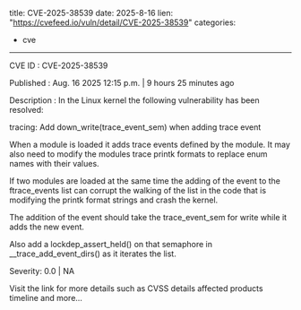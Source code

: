  
title: CVE-2025-38539
date: 2025-8-16
lien: "https://cvefeed.io/vuln/detail/CVE-2025-38539"
categories:
  - cve
---

CVE ID : CVE-2025-38539

Published :  Aug. 16
2025
12:15 p.m. | 9 hours
25 minutes ago

Description : In the Linux kernel
the following vulnerability has been resolved:

tracing: Add down_write(trace_event_sem) when adding trace event

When a module is loaded
it adds trace events defined by the module. It
may also need to modify the modules trace printk formats to replace enum
names with their values.

If two modules are loaded at the same time
the adding of the event to the
ftrace_events list can corrupt the walking of the list in the code that is
modifying the printk format strings and crash the kernel.

The addition of the event should take the trace_event_sem for write while
it adds the new event.

Also add a lockdep_assert_held() on that semaphore in
__trace_add_event_dirs() as it iterates the list.

Severity: 0.0 | NA

Visit the link for more details
such as CVSS details
affected products
timeline
and more...

